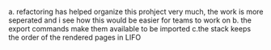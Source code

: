 a. refactoring has helped organize this prohject very much, the work is more seperated and i see how this would be easier for teams to work on 
b. the export commands make them available to be imported
c.the stack keeps the order of the rendered pages in LIFO
